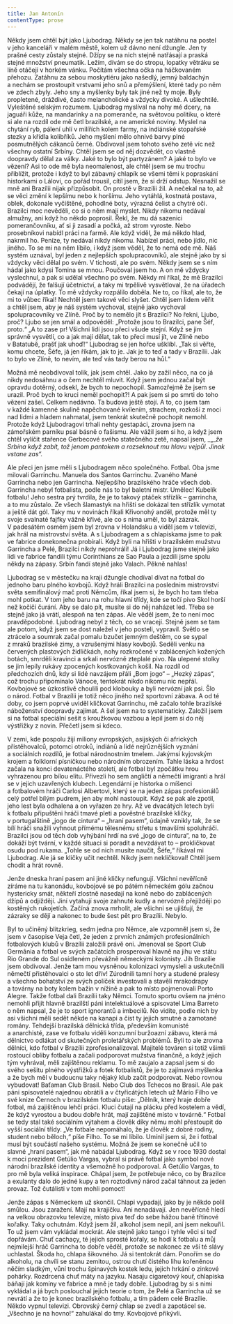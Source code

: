 ```yaml
---
title: Jan Antonín
contentType: prose
---
```


<section>

Někdy jsem chtěl být jako Ljubodrag. Někdy se jen tak natáhnu na postel v jeho kanceláři v malém městě, kolem už dávno není džungle. Jen ty prašné cesty zůstaly stejné. Džípy se na nich stejně natřásají a praská stejné množství pneumatik. Ležím, dívám se do stropu, lopatky větráku se líně otáčejí v horkém vánku. Počítám všechna očka na háčkovaném přehozu. Zatáhnu za sebou moskytiéru jako našedlý, jemný baldachýn a nechám se prostoupit vrstvami jeho snů a přemýšlení, které tady po něm ve zdech zbyly. Jeho sny a myšlenky byly tak jiné než ty moje. Byly propletené, dráždivé, často melancholické a vždycky divoké. A ušlechtilé. Vyleštěné selským rozumem. Ljubodrag myslíval na nohy mé dcery, na jaguáři kůže, na mandarinky a na pomeranče, na světovou politiku, o které si ale na rozdíl ode mě četl brazilské, a ne americké noviny. Myslel na chytání ryb, pálení uhlí v milířích kolem farmy, na indiánské stopařské stezky a křídla kolibříků. Jeho myšlení mělo ohnivé barvy plné posmutnělých cákanců černé. Obdivoval jsem tohoto svého zetě víc než všechny ostatní Srbíny. Chtěl jsem se od něj dozvědět, co vlastně doopravdy dělal za války. Jaké to bylo být partyzánem? A jaké to bylo ve vězení? Asi to ode mě byla neomalenost, ale chtěl jsem se mu trochu přiblížit, protože i když to byl zábavný chlapík se všemi těmi k popraskání historkami o Lálovi, co pořád trousil, cítil jsem, že si drží odstup. Nesnažil se mně ani Brazílii nijak přizpůsobit. On prostě v Brazílii žil. A nečekal na to, až se věci změní k lepšímu nebo k horšímu. Jeho vytáhlá, kostnatá postava, oblek, dokonale vyčištěné, pohodlné boty, výrazná čelist a chytré oči. Brazilci moc nevěděli, co si o něm mají myslet. Nikdy nikomu nedával almužny, ani když ho někdo poprosil. Řekl, že mu dá sazenici pomerančovníku, ať si ji zasadí a počká, až strom vyroste. Nebo prosebníkovi nabídl práci na farmě. Ale když viděl, že má někdo hlad, nakrmil ho. Peníze, ty nedával nikdy nikomu. Nabízel práci, nebo jídlo, nic jiného. To se mi na něm líbilo, i když jsem věděl, že to nemá ode mě. Náš systém uznával, byl jeden z nejlepších spolupracovníků, ale stejně jako by si vždycky věci dělal po svém. V tichosti, ale po svém. Někdy jsem se s ním hádal jako kdysi Tomina se mnou. Poučoval jsem ho. A on mě vždycky vyslechnul, a pak si udělal všechno po svém. Někdy mi říkal, že mě Brazilci podvádějí, že falšují účetnictví, a taky mi trpělivě vysvětloval, že na úřadech čekají na úplatky. To mě vždycky rozpálilo doběla. Ne to, co říkal, ale to, že mi to vůbec říkal! Nechtěl jsem takové věci slyšet. Chtěl jsem lidem věřit a chtěl jsem, aby je náš systém vychoval, stejně jako vychoval spolupracovníky ve Zlíně. Proč by to nemělo jít s Brazilci? No řekni, Ljubo, proč? Ljubo se jen smál a odpověděl: „Protože jsou to Brazilci, pane Šéf, proto.“ „A to zase pr! Všichni lidi jsou přeci všude stejní. Když se jim správně vysvětlí, co a jak mají dělat, tak to přeci musí jít, ve Zlíně nebo v Batatubě, prašť jak uhoď!“ Ljubodrag se jen hořce ušklíbl. „Tak si věřte, komu chcete, Šéfe, já jen říkám, jak to je. Jak je to teď a tady v Brazílii. Jak to bylo ve Zlíně, to nevím, ale teď vás tady berou na hůl.“

Možná mě neobdivoval tolik, jak jsem chtěl. Jako by zažil něco, na co já nikdy nedosáhnu a o čem nechtěl mluvit. Když jsem jednou začal být opravdu dotěrný, odsekl, že bych to nepochopil. Samozřejmě že jsem se urazil. Proč bych to kruci neměl pochopit?! A pak jsem si po smrti do toho vězení zašel. Celkem nedávno. Ta budova ještě stojí. A to, co jsem tam v každé kamenné skulině napěchované kvílením, strachem, rozkoší z moci nad lidmi a hladem nahmatal, jsem tenkrát skutečně pochopit nemohl. Protože když Ljubodragovi trhali nehty gestapáci, zrovna jsem na zámořském parníku psal básně o fašismu. Ale vážil jsem si ho, a když jsem chtěl vylíčit stařence Gerbecové svého statečného zetě, napsal jsem, _„__že Srbína když zabít, tož jenom pantokem a rozseknout mu hlavu vejpůl. Jinak vstane zas“._

Ale přeci jen jsme měli s Ljubodragem něco společného. Fotbal. Oba jsme milovali Garrinchu. Manuela dos Santos Garrinchu. Zvaného Mané Garrincha nebo jen Garrincha. Nejlepšího brazilského hráče všech dob. Garrincha nebyl fotbalista, podle nás to byl baletní mistr. Umělec! Kubelík fotbalu! Jeho sestra prý tvrdila, že je to takový ptáček střízlík – garrincha, a to mu zůstalo. Ze všech šlamastyk na hřišti se dokázal ten střízlík vymotat a ještě dát gól. Taky mu v novinách říkali Křivonohý anděl, protože měl ty svoje svalnaté fajfky vážně křivé, ale co s nima uměl, to byl zázrak. V padesátém osmém jsem byl zrovna v Holandsku a viděl jsem v televizi, jak hrál na mistrovství světa. A s Ljubodragem a s chlapiskama jsme to pak ve fabrice donekonečna probírali. Když byli na hřišti v brazilském mužstvu Garrincha a Pelé, Brazilci nikdy neprohráli! Já i Ljubodrag jsme stejně jako lidi ve fabrice fandili týmu Corinthians ze Sao Paula a jezdili jsme spolu někdy na zápasy. Srbín fandí stejně jako Valach. Pěkně nahlas!

Ljubodrag se v městečku na kraji džungle chodíval dívat na fotbal do jednoho baru plného kovbojů. Když hráli Brazilci na posledním mistrovství světa semifinálový mač proti Němcům, říkal jsem si, že bych ho tam třeba mohl potkat. V tom jeho baru na rohu hlavní třídy, kde se točí pivo Skol horší než kočičí čurání. Aby se dalo pít, musíte si do něj naházet led. Třeba se stejně jako já vrátí, alespoň na ten zápas. Ale věděl jsem, že to není moc pravděpodobné. Ljubodrag nebyl z těch, co se vracejí. Stejně jsem se tam ale potom, když jsem se dost naležel v jeho posteli, vypravil. Světlo se ztrácelo a soumrak začal pomalu bzučet jemným deštěm, co se sypal z mraků brazilské zimy, a vzrušenými hlasy kovbojů. Seděli venku na červených plastových židličkách, nohy rozkročené v zablácených kožených botách, smrděli kravinci a srkali nervózně zteplalé pivo. Na ulepené stolky se jim lepily rukávy zpocených kostkovaných košil. Na rozdíl od předchozích dnů, kdy si lidé navzájem přáli „Bom jogo“ – „Hezký zápas“, což trochu připomínalo Vánoce, tentokrát nikdo nikomu nic nepřál. Kovbojové se úzkostlivě choulili pod klobouky a byli nervózní jak psi. Šlo o národ. Fotbal v Brazílii je totiž něco jiného než sportovní zábava. A od té doby, co jsem poprvé uviděl kličkovat Garrinchu, mě začalo tohle brazilské náboženství doopravdy zajímat. A šel jsem na to systematicky. Založil jsem si na fotbal speciální sešit s kroužkovou vazbou a lepil jsem si do něj výstřižky z novin. Přečetl jsem si kdeco.

V zemi, kde pospolu žijí miliony evropských, asijských či afrických přistěhovalců, potomci otroků, indiánů a lidé nejrůznějších vyznání a sociálních rozdílů, je fotbal národnostním tmelem. Jakýmsi kyjovským krojem a folklorní písničkou nebo národním obrozením. Tahle láska a hrdost začala na konci devatenáctého století, ale fotbal byl zpočátku hrou vyhrazenou pro bílou elitu. Přivezli ho sem angličtí a němečtí imigranti a hrál se v jejich uzavřených klubech. Legendární je historka o míšenci a fotbalovém hráči Carlosi Albertovi, který se na jeden zápas profesionálů celý potřel bílým pudrem, jen aby mohl nastoupit. Když se pak ale zpotil, jeho lest byla odhalena a on vyřazen ze hry. Až ve dvacátých letech byli k fotbalu připuštěni hráči tmavé pleti a pověstné brazilské kličky, v portugalštině „jogo de cintura“ – „hraní pasem“, údajně vznikly tak, že se bílí hráči snažili vyhnout přímému tělesnému střetu s tmavšími spoluhráči. Brazilci jsou od těch dob vyhýbání hrdí na své „jogo de cintura“, na to, že dokáží být tvární, v každé situaci si poradit a nevzdávat to – prokličkovat osudu pod rukama. „Tohle se od nich musíte naučit, Šéfe,“ říkával mi Ljubodrag. Ale já se kličky učit nechtěl. Nikdy jsem nekličkoval! Chtěl jsem chodit a hrát rovně.

Jenže dneska hraní pasem ani jiné kličky nefungují. Všichni nevěřícně zíráme na tu kanonádu, kovbojové se po pátém německém gólu začnou hystericky smát, někteří zlostně nasedají na koně nebo do zablácených džípů a odjíždějí. Jiní vytahují svoje zahnuté kudly a nervózně přejíždějí po kostěných rukojetích. Začíná znova mrholit, ale všichni se ujišťují, že zázraky se dějí a nakonec to bude šest pět pro Brazílii. Nebylo.

Byl to učiněný blitzkrieg, sedm jedna pro Němce, ale vzpomněl jsem si, že jsem v časopise Veja četl, že jeden z prvních známých profesionálních fotbalových klubů v Brazílii založili právě oni. Jmenoval se Sport Club Germânia a fotbal ve svých začátcích prosperoval hlavně na jihu ve státu Rio Grande do Sul osídleném převážně německými kolonisty. Jih Brazílie jsem obdivoval. Jenže tam mou vysněnou kolonizaci vymysleli a uskutečnili němečtí přistěhovalci o sto let dřív! Zúrodnili tamní hory a studené pralesy a všechno bohatství ze svých políček investovali a stavěli mrakodrapy a továrny na boty kolem bažin v nížině a pak to místo pojmenovali Porto Alegre. Takže fotbal dali Brazílii taky Němci. Tomuto sportu ovšem na jméno nemohli přijít hlavně brazilští páni intelektuálové a spisovatel Lima Barreto o něm napsal, že je to sport ignorantů a imbecilů. No vidíte, podle nich by asi všichni měli sedět někde na kanapi a číst ty jejich smutné a zamotané romány. Tehdejší brazilská dělnická třída, především komunisté a anarchisté, zase ve fotbalu viděli konzumní buržoazní zábavu, která má dělnictvo odlákat od skutečných proletářských problémů. Byli to ale zrovna dělníci, kdo fotbal v Brazílii zprofesionalizoval. Majitelé továren si totiž všimli rostoucí obliby fotbalu a začali podporovat mužstva finančně, a když jejich tým vyhrával, měli zajištěnou reklamu. To mě zaujalo a zapsal jsem si do svého sešitu plného výstřižků a fotek fotbalistů, že je to zajímavá myšlenka a že bych měl v budoucnu taky nějaký klub začít podporovat. Nebo rovnou vybudovat! Baťaman Club Brasil. Nebo Club dos Tchecos no Brasil. Ale pak páni spisovatelé najednou obrátili a v čtyřicátých letech už Mário Filho ve své knize Černoch v brazilském fotbalu píše: „Dělník, který hraje dobře fotbal, má zajištěnou lehčí práci. Kluci čutají na plácku před kostelem a vědí, že když vyrostou a budou dobře hrát, mají zajištěné místo v továrně.“ Fotbal se tedy stal také sociálním výtahem a člověk díky němu mohl přestoupit do vyšší sociální třídy. „Ve fotbale nepomáhalo, že je člověk z dobré rodiny, student nebo běloch,“ píše Filho. To se mi líbilo. Umínil jsem si, že i fotbal musí být součástí našeho systému. Možná že jsem se konečně učil to slavné „hraní pasem“, jak mě nabádal Ljubodrag. Když se v roce 1930 dostal k moci prezident Getúlio Vargas, vybral si právě fotbal jako symbol nové národní brazilské identity a všemožně ho podporoval. A Getúlio Vargas, to pro mě byla veliká inspirace. Chápal jsem, že potřebuje něco, co by Brazilce a exulanty dalo do jedné kupy a ten roztodivný národ začal táhnout za jeden provaz. Tož čutálisti v tom mohli pomoct!

Jenže zápas s Německem už skončil. Chlapi vypadají, jako by je někdo polil smůlou. Jsou zaražení. Mají na krajíčku. Ani nenadávají. Jen nevěřícně hledí na velkou obrazovku televize, místo piva teď do sebe hážou baně třtinové kořalky. Taky ochutnám. Když jsem žil, alkohol jsem nepil, ani jsem nekouřil. To už jsem vám vykládal mockrát. Ale stejně jako tango i tyhle věci si teď dopřávám. Chuť cachaçy, té jejich sprosté kořaly, se hodí k fotbalu a můj nejmilejší hráč Garrincha to dobře věděl, protože se nakonec ze vší té slávy uchlastal. Škoda ho, chlapa šikovného. Já si tentokrát dám. Ponořím se do alkoholu, na chvíli se stanu zemitou, ostrou chutí čistého lihu kořeněnou něčím sladkým, vůní trochu špinavých kostek ledu, jejich hrkání o zinkové pohárky. Rozdrcená chuť máty na jazyku. Nasaju cigaretový kouř, chlapiska báňají jak komíny ve fabrice a mně je tady dobře. Ljubodrag by si s nimi vykládal a já bych poslouchal jejich teorie o tom, že Pelé a Garrincha už se nevrátí a že to je konec brazilského fotbalu, a tím pádem celé Brazílie. Někdo vypnul televizi. Obrovský černý chlap se zvedl a zapotácel se. „Všechno je na hovno!“ zahulákal do tmy. Kovbojové přikývli.

</section>
